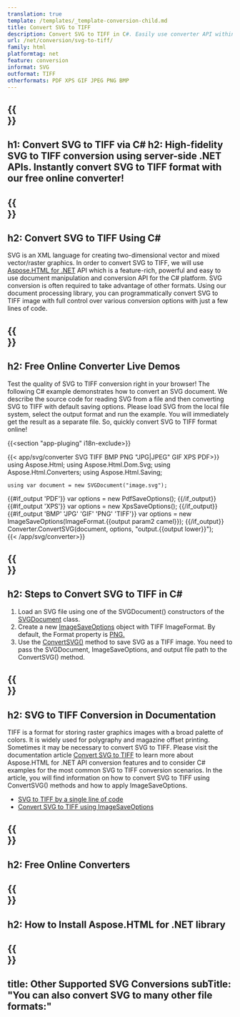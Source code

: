 ```yaml
---
translation: true
template: /templates/_template-conversion-child.md
title: Convert SVG to TIFF
description: Convert SVG to TIFF in C#. Easily use converter API within ASP.NET or any .NET application. Try online SVG to TIFF Converter for free!
url: /net/conversion/svg-to-tiff/
family: html
platformtag: net
feature: conversion
informat: SVG
outformat: TIFF
otherformats: PDF XPS GIF JPEG PNG BMP 
---
```


{{<section banner>}}
---
h1: Convert SVG to TIFF via C#
h2: High-fidelity SVG to TIFF conversion using server-side .NET APIs. Instantly convert SVG to TIFF format with our free online converter!
---

{{<section overview>}}
---
h2: Convert SVG to TIFF Using C#
---

SVG is an XML language for creating two-dimensional vector and mixed vector/raster graphics. In order to convert SVG to TIFF, we will use [Aspose.HTML for .NET](https://products.aspose.com/html/{{lang.url-fragment}}net/) API which is a feature-rich, powerful and easy to use document manipulation and conversion API for the C# platform. SVG conversion is often required to take advantage of other formats. Using our document processing library, you can programmatically convert SVG to TIFF image with full control over various conversion options with just a few lines of code.

{{<section demos>}}
---
h2: Free Online Converter Live Demos
---

Test the quality of SVG to TIFF conversion right in your browser! The following C# example demonstrates how to convert an SVG document. We describe the source code for reading SVG from a file and then converting SVG to TIFF with default saving options. Please load SVG from the local file system, select the output format and run the example. You will immediately get the result as a separate file. So, quickly convert SVG to TIFF format online!

{{<section "app-pluging" i18n-exclude>}}

{{< app/svg/converter SVG TIFF BMP PNG "JPG|JPEG" GIF XPS PDF>}}
using Aspose.Html;
using Aspose.Html.Dom.Svg;
using Aspose.Html.Converters;
using Aspose.Html.Saving;

    using var document = new SVGDocument("image.svg");
{{#if_output 'PDF'}}
    var options = new PdfSaveOptions();
{{/if_output}}
{{#if_output 'XPS'}}
    var options = new XpsSaveOptions();
{{/if_output}}
{{#if_output 'BMP' 'JPG' 'GIF' 'PNG' 'TIFF'}}
    var options = new ImageSaveOptions(ImageFormat.{{output param2 camel}});
{{/if_output}}
    Converter.ConvertSVG(document, options, "output.{{output lower}}");   
{{< /app/svg/converter>}}


{{<section steps>}}
---
h2: Steps to Convert SVG to TIFF in C#
---

1.  Load an SVG file using one of the SVGDocument() constructors of the [SVGDocument](https://reference.aspose.com/html/net/aspose.html.dom.svg/svgdocument/) class.
1.  Create a new [ImageSaveOptions](https://reference.aspose.com/html/net/aspose.html.saving/imagesaveoptions/) object with TIFF ImageFormat. By default, the Format property is [PNG.](https://reference.aspose.com/html/net/aspose.html.rendering.image/imageformat/)
1.  Use the [ConvertSVG()](https://reference.aspose.com/html/net/aspose.html.converters/converter/convertsvg/#convertsvg_3) method to save SVG as a TIFF image. You need to pass the SVGDocument, ImageSaveOptions, and output file path to the ConvertSVG() method.

{{<section documentation>}}
---
h2: SVG to TIFF Conversion in Documentation
---

TIFF is a format for storing raster graphics images with a broad palette of colors. It is widely used for polygraphy and magazine offset printing. Sometimes it may be necessary to convert SVG to TIFF. Please visit the documentation article [Convert SVG to TIFF](https://docs.aspose.com/html/net/converting-between-formats/svg-to-tiff/) to learn more about Aspose.HTML for .NET API conversion features and to consider C# examples for the most common SVG to TIFF conversion scenarios. In the article, you will find information on how to convert SVG to TIFF using ConvertSVG() methods and how to apply ImageSaveOptions.

  - <a href="https://docs.aspose.com/html/net/converting-between-formats/svg-to-tiff/#svg-to-tiff-by-a-single-line-of-code" target="_blank">SVG to TIFF by a single line of code</a>
  - <a href="https://docs.aspose.com/html/net/converting-between-formats/svg-to-tiff/#convert-svg-to-tiff-using-imagesaveoptions" target="_blank">Convert SVG to TIFF using ImageSaveOptions</a> 

{{<section online-converters>}}
---
h2: Free Online Converters
---

{{<section get-started>}}
---
h2: How to Install Aspose.HTML for .NET library
---

{{<section other-conversions>}}
---
title: Other Supported SVG Conversions
subTitle: "You can also convert SVG to many other file formats:"
---